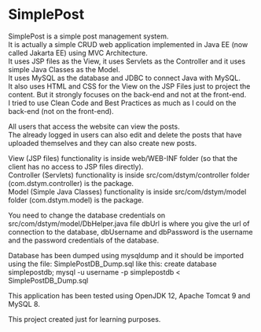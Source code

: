 # SimplePost

SimplePost is a simple post management system.<br />
It is actually a simple CRUD web application implemented in Java EE (now called Jakarta EE) using 
MVC Architecture.<br />
It uses JSP files as the View, it uses Servlets as the Controller and it uses simple Java Classes as the Model.<br />
It uses MySQL as the database and JDBC to connect Java with MySQL.<br />
It also uses HTML and CSS for the View on the JSP Files just to project the content. But it strongly focuses on 
the back-end and not at the front-end.<br />
I tried to use Clean Code and Best Practices as much as I could on the back-end (not on the front-end).<br />

All users that access the website can view the posts.<br />
The already logged in users can also edit and delete the posts that have uploaded themselves
and they can also create new posts.<br />

View (JSP files) functionality is inside web/WEB-INF folder (so that the client has no access to JSP 
files directly).<br />
Controller (Servlets) functionality is inside src/com/dstym/controller folder (com.dstym.controller) 
is the package.<br />
Model (Simple Java Classes) functionality is inside src/com/dstym/model folder (com.dstym.model) is the package.<br />

<!-- here show the image -->

You need to change the database credentials on src/com/dstym/model/DbHelper.java file
dbUrl is where you give the url of connection to the database, dbUsername and dbPassword is the 
username and the password credentials of the database.<br />

Database has been dumped using mysqldump and it should be imported using the file: SimplePostDB_Dump.sql
like this:
create database simplepostdb;
mysql -u username -p simplepostdb < SimplePostDB_Dump.sql

This application has been tested using OpenJDK 12, Apache Tomcat 9 and MySQL 8.<br />

This project created just for learning purposes.<br />
